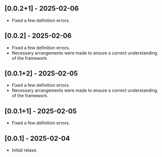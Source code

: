 ## [0.0.2+1] - 2025-02-06
* Fixed a few definition errors.

## [0.0.2] - 2025-02-06
* Fixed a few definition errors.
* Necessary arrangements were made to ensure a correct understanding of the framework.

## [0.0.1+2] - 2025-02-05
* Fixed a few definition errors.
* Necessary arrangements were made to ensure a correct understanding of the framework.

## [0.0.1+1] - 2025-02-05
* Fixed a few definition errors.

## [0.0.1] - 2025-02-04
* Initial relase.
